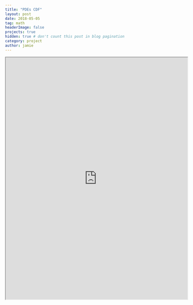 ```yaml
---
title: "PDEs CDF"
layout: post
date: 2018-05-05
tag: math
headerImage: false
projects: true
hidden: true # don't count this post in blog pagination
category: project
author: jamie
---
```



<iframe src="https://www.wolframcloud.com/objects/17a9603c-d544-4cdd-8270-8fd943d59f5b?_embed=iframe" width="600" height="800"></iframe>

